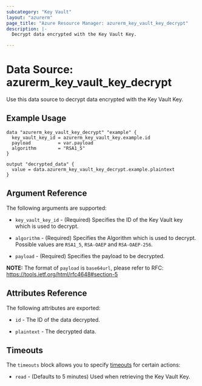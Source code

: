 ```yaml
---
subcategory: "Key Vault"
layout: "azurerm"
page_title: "Azure Resource Manager: azurerm_key_vault_key_decrypt"
description: |-
  Decrypt data encrypted with the Key Vault Key.

---
```


# Data Source: azurerm_key_vault_key_decrypt

Use this data source to decrypt data encrypted with the Key Vault Key.

## Example Usage

```hcl
data "azurerm_key_vault_key_decrypt" "example" {
  key_vault_key_id = azurerm_key_vault_key.example.id
  payload          = var.payload
  algorithm        = "RSA1_5"
}

output "decrypted_data" {
  value = data.azurerm_key_vault_key_decrypt.example.plaintext
}
```

## Argument Reference

The following arguments are supported:

* `key_vault_key_id` - (Required) Specifies the ID of the Key Vault key which is used to decrypt. 

* `algorithm` - (Required) Specifies the Algorithm which is used to decrypt. Possible values are `RSA1_5`, `RSA-OAEP` and `RSA-OAEP-256`.

* `payload` - (Required) Specifies the payload to be decrypted.

**NOTE:** The format of `payload` is `base64url`, please refer to RFC: https://tools.ietf.org/html/rfc4648#section-5

## Attributes Reference

The following attributes are exported:

* `id` - The ID of the data decrypted.

* `plaintext` - The decrypted data.

## Timeouts

The `timeouts` block allows you to specify [timeouts](https://www.terraform.io/docs/configuration/resources.html#timeouts) for certain actions:

* `read` - (Defaults to 5 minutes) Used when retrieving the Key Vault Key.
